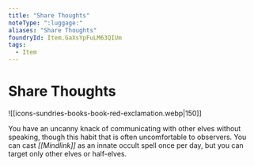 ```yaml
---
title: "Share Thoughts"
noteType: ":luggage:"
aliases: "Share Thoughts"
foundryId: Item.GaXsYpFuLM63QIUm
tags:
  - Item
---
```


# Share Thoughts
![[icons-sundries-books-book-red-exclamation.webp|150]]

You have an uncanny knack of communicating with other elves without speaking, though this habit that is often uncomfortable to observers. You can cast _[[Mindlink]]_ as an innate occult spell once per day, but you can target only other elves or half-elves.
